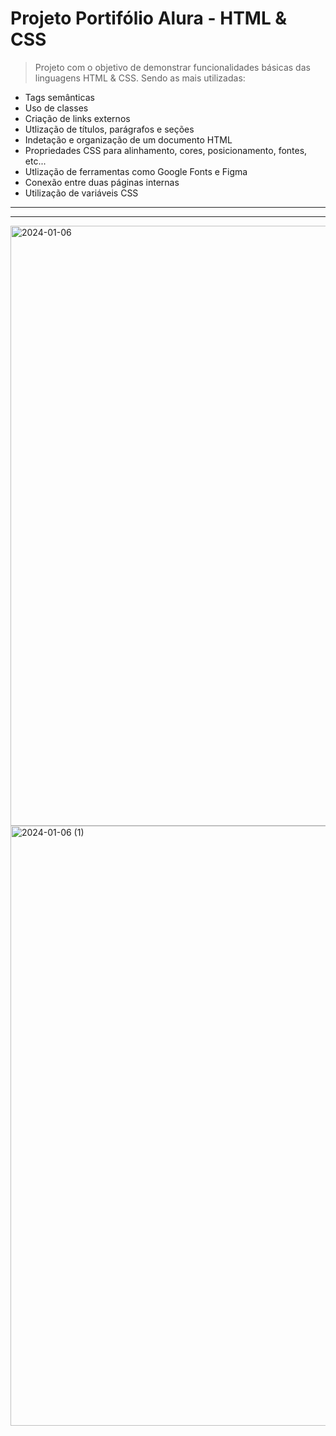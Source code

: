 <h1>Projeto Portifólio Alura - HTML & CSS</h1>

> Projeto com o objetivo de demonstrar funcionalidades básicas das linguagens HTML & CSS. Sendo as mais utilizadas:

<ul>
  <li>Tags semânticas</li>
  <li>Uso de classes</li>
  <li>Criação de links externos</li>
  <li>Utlização de títulos, parágrafos e seções</li>
  <li>Indetação e organização de um documento HTML</li>
  <li>Propriedades CSS para alinhamento, cores, posicionamento, fontes, etc...</li>
  <li>Utlização de ferramentas como Google Fonts e Figma</li>
  <li>Conexão entre duas páginas internas</li>
  <li>Utilização de variáveis CSS</li>
</ul>

<hr>
<hr>

<img width="960" alt="2024-01-06" src="https://github.com/pedrootavio-xy/alura_portifolio/assets/153446333/2759324c-2729-420a-8a43-08a8cc79a88b">
<img width="960" alt="2024-01-06 (1)" src="https://github.com/pedrootavio-xy/alura_portifolio/assets/153446333/e410d4b2-c8ee-4163-8452-005b5db4a7eb">

